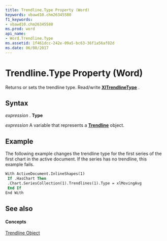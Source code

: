 ```yaml
---
title: Trendline.Type Property (Word)
keywords: vbawd10.chm26345580
f1_keywords:
- vbawd10.chm26345580
ms.prod: word
api_name:
- Word.Trendline.Type
ms.assetid: 1f461dcc-242e-09a5-bc63-36f1a56af82d
ms.date: 06/08/2017
---
```



# Trendline.Type Property (Word)

Returns or sets the trendline type. Read/write **[XlTrendlineType](xltrendlinetype-enumeration-word.md)** .


## Syntax

 _expression_ . **Type**

 _expression_ A variable that represents a **[Trendline](trendline-object-word.md)** object.


## Example

The following example changes the trendline type for the first series of the first chart in the active document. If the series has no trendline, this example fails.


```vb
With ActiveDocument.InlineShapes(1) 
 If .HasChart Then 
 .Chart.SeriesCollection(1).Trendlines(1).Type = xlMovingAvg 
 End If 
End With
```


## See also


#### Concepts


[Trendline Object](trendline-object-word.md)

